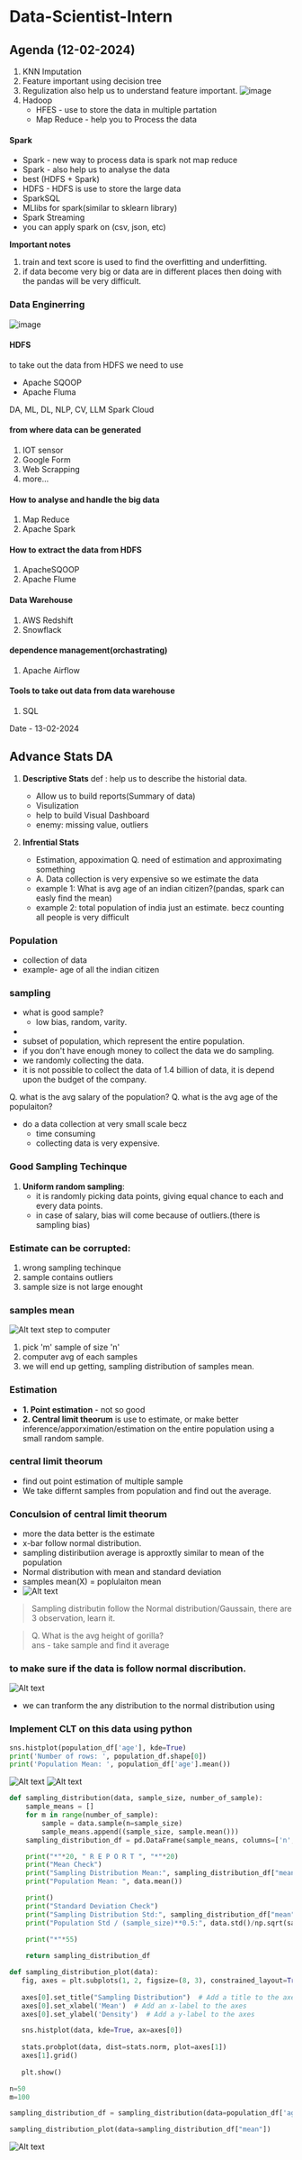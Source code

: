# Data-Scientist-Intern

## Agenda (12-02-2024)
1. KNN Imputation
2. Feature important using decision tree
3. Regulization also help us to understand feature important.
![image](https://github.com/VishalDeoPrasad/Data-Scientist-Intern/assets/44454324/4c8f71f4-d898-4413-835a-86423c523c9a)
4. Hadoop
   + HFES - use to store the data in multiple partation
   + Map Reduce - help you to Process the data
   
#### Spark
+ Spark - new way to process data is spark not map reduce
+ Spark - also help us to analyse the data
+ best (HDFS + Spark)
+ HDFS - HDFS is use to store the large data
+ SparkSQL 
+ MLlibs for spark(similar to sklearn library)
+ Spark Streaming
+ you can apply spark on (csv, json, etc)

__Important notes__
 1. train and text score is used to find the overfitting and underfitting.
 2. if data become very big or data are in different places then doing with the pandas will be very difficult.

### Data Enginerring
![image](https://github.com/VishalDeoPrasad/Data-Scientist-Intern/assets/44454324/808241ad-b07f-4d4f-9b1e-2516db91b326)

#### HDFS
to take out the data from HDFS we need to use
- Apache SQOOP
- Apache Fluma
 
DA, ML, DL, NLP, CV, LLM
Spark
Cloud

#### from where data can be generated
1. IOT sensor
1. Google Form
1. Web Scrapping
1. more...

#### How to analyse and handle the big data
1. Map Reduce
2. Apache Spark

#### How to extract the data from HDFS
1. ApacheSQOOP
2. Apache Flume

#### Data Warehouse
1. AWS Redshift
1. Snowflack

#### dependence management(orchastrating)
1. Apache Airflow

#### Tools to take out data from data warehouse
1. SQL

Date - 13-02-2024
## Advance Stats DA
1. __Descriptive Stats__
   def : help us to describe the historial data.
   - Allow us to build reports(Summary of data)
   - Visulization
   - help to build Visual Dashboard
   - enemy: missing value, outliers

2. __Infrential Stats__
   - Estimation, appoximation
   Q. need of estimation and approximating something
   + A. Data collection is very expensive so we estimate the data
   + example 1: What is avg age of an indian citizen?(pandas, spark can easly find the mean)
   + example 2: total population of india just an estimate. 
   becz counting all people is very difficult

### Population 
   - collection of data
   - example- age of all the indian citizen

### sampling
- what is good sample?
   + low bias, random, varity.
- 
- subset of population, which represent the entire population.
- if you don't have enough money to collect the data we do sampling.
- we randomly collecting the data.
- it is not possible to collect the data of 1.4 billion of data, it is depend upon the budget of the company.

Q. what is the avg salary of the population?
Q. what is the avg age of the populaiton?
- do a data collection at very small scale becz
   + time consuming
   + collecting data is very expensive.

### Good Sampling Techinque
   1. **Uniform random sampling**:
      + it is randomly picking data points, giving equal chance to each and every data points.
      + in  case of salary, bias will come because of outliers.(there is sampling bias)

### Estimate can be corrupted:
1. wrong sampling techinque
1. sample contains outliers
1. sample size is not large enought

### samples mean
![Alt text](image-1.png)
step to computer
1. pick 'm' sample of size 'n'
2. computer avg of each samples
3. we will end up getting, sampling distribution of samples mean.

### Estimation
- **1. Point estimation** - not so good 
- **2. Central limit theorum** is use to estimate, or make better inference/apporximation/estimation on the entire population using a small random sample.

### central limit theorum
   + find out point estimation of multiple
    sample
   + We take differnt samples from population and find out the average.
### Conculsion of central limit theorum
- more the data better is the estimate
- x-bar follow normal distribution.
- sampling distiributiion average is approxtly similar to mean of the population
- Normal distribution with mean and standard deviation
- samples mean(X) = poplulaiton mean
- ![Alt text](image-2.png)

> Sampling distributin follow the Normal distribution/Gaussain, there are 3 observation, learn it.

> Q. What is the avg height of gorilla? <br> 
ans - take sample and find it average

### to make sure if the data is follow normal discribution.
![Alt text](image-3.png)
- we can tranform the any distribution to the normal distribution using

### Implement CLT on this data using python
```python
sns.histplot(population_df['age'], kde=True)
print('Number of rows: ', population_df.shape[0])
print('Population Mean: ', population_df['age'].mean())
```
![Alt text](image-5.png)
![Alt text](image-4.png)

```python
def sampling_distribution(data, sample_size, number_of_sample):
    sample_means = []
    for m in range(number_of_sample):
        sample = data.sample(n=sample_size)
        sample_means.append((sample_size, sample.mean()))
    sampling_distribution_df = pd.DataFrame(sample_means, columns=['n', 'mean'])

    print("*"*20, " R E P O R T ", "*"*20)
    print("Mean Check")
    print("Sampling Distribution Mean:", sampling_distribution_df["mean"].mean())
    print("Population Mean: ", data.mean())

    print()
    print("Standard Deviation Check")
    print("Sampling Distribution Std:", sampling_distribution_df["mean"].std())
    print("Population Std / (sample_size)**0.5:", data.std()/np.sqrt(sample_size))

    print("*"*55)
    
    return sampling_distribution_df
```

```python
def sampling_distribution_plot(data):
   fig, axes = plt.subplots(1, 2, figsize=(8, 3), constrained_layout=True)
   
   axes[0].set_title("Sampling Distribution")  # Add a title to the axes
   axes[0].set_xlabel('Mean')  # Add an x-label to the axes
   axes[0].set_ylabel('Density')  # Add a y-label to the axes

   sns.histplot(data, kde=True, ax=axes[0])
   
   stats.probplot(data, dist=stats.norm, plot=axes[1])
   axes[1].grid()
   
   plt.show()
```

```python
n=50
m=100

sampling_distribution_df = sampling_distribution(data=population_df['age'], sample_size=n, number_of_sample=m)

sampling_distribution_plot(data=sampling_distribution_df["mean"])
```
![Alt text](image-6.png)